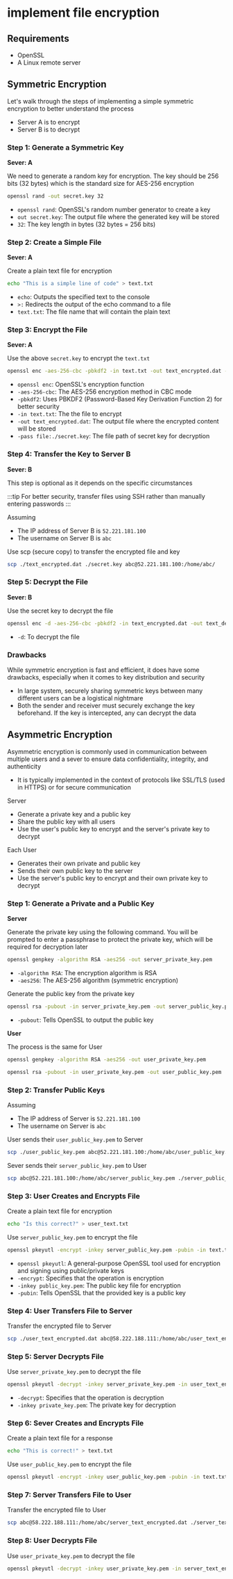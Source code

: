 # implement file encryption

## Requirements

- OpenSSL
- A Linux remote server

## Symmetric Encryption

Let's walk through the steps of implementing a simple symmetric encryption to better understand the process

- Server A is to encrypt
- Server B is to decrypt

### Step 1: Generate a Symmetric Key

**Sever: A**

We need to generate a random key for encryption. The key should be 256 bits (32 bytes) which is the standard size for AES-256 encryption

``` bash
openssl rand -out secret.key 32
```

- `openssl rand`: OpenSSL's random number generator to create a key
- `out secret.key`: The output file where the generated key will be stored
- `32`: The key length in bytes (32 bytes = 256 bits)

### Step 2: Create a Simple File

**Sever: A**

Create a plain text file for encryption

``` bash
echo "This is a simple line of code" > text.txt
```

- `echo`: Outputs the specified text to the console
- `>:` Redirects the output of the echo command to a file
- `text.txt`: The file name that will contain the plain text

### Step 3: Encrypt the File

**Sever: A**

Use the above `secret.key` to encrypt the `text.txt`

``` bash
openssl enc -aes-256-cbc -pbkdf2 -in text.txt -out text_encrypted.dat -pass file:./secret.key
```

- `openssl enc`: OpenSSL's encryption function
- `-aes-256-cbc`: The AES-256 encryption method in CBC mode
- `-pbkdf2`: Uses PBKDF2 (Password-Based Key Derivation Function 2) for better security
- `-in text.txt`: The the file to encrypt
- `-out text_encrypted.dat`: The output file where the encrypted content will be stored
- `-pass file:./secret.key`: The file path of secret key for decryption

### Step 4: Transfer the Key to Server B

**Sever: B**

This step is optional as it depends on the specific circumstances

:::tip
For better security, transfer files using SSH rather than manually entering passwords
:::

Assuming

- The IP address of Server B is `52.221.181.100`
- The username on Server B is `abc`

Use scp (secure copy) to transfer the encrypted file and key

``` bash
scp ./text_encrypted.dat ./secret.key abc@52.221.181.100:/home/abc/
```

### Step 5: Decrypt the File

**Sever: B**

Use the secret key to decrypt the file

``` bash
openssl enc -d -aes-256-cbc -pbkdf2 -in text_encrypted.dat -out text_decrypted.txt -pass file:./secret.key
```

- `-d`: To decrypt the file

### Drawbacks

While symmetric encryption is fast and efficient, it does have some drawbacks, especially when it comes to key distribution and security

- In large system, securely sharing symmetric keys between many different users can be a logistical nightmare
- Both the sender and receiver must securely exchange the key beforehand. If the key is intercepted, any can decrypt the data

## Asymmetric Encryption

Asymmetric encryption is commonly used in communication between multiple users and a sever to ensure data confidentiality, integrity, and authenticity

- It is typically implemented in the context of protocols like SSL/TLS (used in HTTPS) or for secure communication

Server

- Generate a private key and a public key
- Share the public key with all users
- Use the user's public key to encrypt and the server's private key to decrypt

Each User

- Generates their own private and public key
- Sends their own public key to the server
- Use the server's public key to encrypt and their own private key to decrypt

### Step 1: Generate a Private and a Public Key

**Server**

Generate the private key using the following command. You will be prompted to enter a passphrase to protect the private key, which will be required for decryption later

``` bash
openssl genpkey -algorithm RSA -aes256 -out server_private_key.pem
```

- `-algorithm RSA`: The encryption algorithm is RSA
- `-aes256`: The AES-256 algorithm (symmetric encryption)

Generate the public key from the private key

``` bash
openssl rsa -pubout -in server_private_key.pem -out server_public_key.pem
```

- `-pubout`: Tells OpenSSL to output the public key

**User**

The process is the same for User

``` bash
openssl genpkey -algorithm RSA -aes256 -out user_private_key.pem
```

``` bash
openssl rsa -pubout -in user_private_key.pem -out user_public_key.pem
```

### Step 2: Transfer Public Keys

Assuming

- The IP address of Server is `52.221.181.100`
- The username on Server is `abc`

User sends their `user_public_key.pem` to Server

``` bash
scp ./user_public_key.pem abc@52.221.181.100:/home/abc/user_public_key.pem
```

Sever sends their `server_public_key.pem` to User

``` bash
scp abc@52.221.181.100:/home/abc/server_public_key.pem ./server_public_key.pem
```

### Step 3: User Creates and Encrypts File

Create a plain text file for encryption

``` bash
echo "Is this correct?" > user_text.txt
```

Use `server_public_key.pem` to encrypt the file

``` bash
openssl pkeyutl -encrypt -inkey server_public_key.pem -pubin -in text.txt -out user_text_encrypted.dat
```

- `openssl pkeyutl`: A general-purpose OpenSSL tool used for encryption and signing using public/private keys
- `-encrypt`: Specifies that the operation is encryption
- `-inkey public_key.pem`: The public key file for encryption
- `-pubin`: Tells OpenSSL that the provided key is a public key

### Step 4: User Transfers File to Server

Transfer the encrypted file to Server

``` bash
scp ./user_text_encrypted.dat abc@58.222.188.111:/home/abc/user_text_encrypted.dat
```

### Step 5: Server Decrypts File

Use `server_private_key.pem` to decrypt the file

``` bash
openssl pkeyutl -decrypt -inkey server_private_key.pem -in user_text_encrypted.dat -out user_text_decrypted.txt
```

- `-decrypt`: Specifies that the operation is decryption
- `-inkey private_key.pem`: The private key for decryption

### Step 6: Sever Creates and Encrypts File

Create a plain text file for a response

``` bash
echo "This is correct!" > text.txt
```

Use `user_public_key.pem` to encrypt the file

``` bash
openssl pkeyutl -encrypt -inkey user_public_key.pem -pubin -in text.txt -out server_text_encrypted.dat
```

### Step 7: Server Transfers File to User

Transfer the encrypted file to User

``` bash
scp abc@58.222.188.111:/home/abc/server_text_encrypted.dat ./server_text_encrypted.dat
```

### Step 8: User Decrypts File

Use `user_private_key.pem` to decrypt the file

``` bash
openssl pkeyutl -decrypt -inkey user_private_key.pem -in server_text_encrypted.dat -out server_text_decrypted.txt
```
